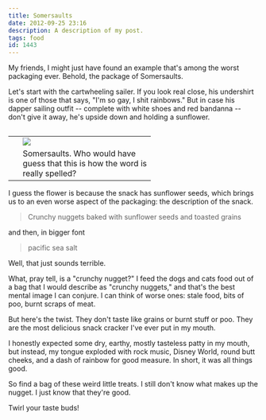 ```yaml
---
title: Somersaults
date: 2012-09-25 23:16
description: A description of my post.
tags: food
id: 1443
---
```

My friends, I might just have found an example that's among the worst packaging ever.  Behold, the package of Somersaults.

Let's start with the cartwheeling sailer.  If you look real close, his undershirt is one of those that says, "I'm so gay, I shit rainbows."  But in case his dapper sailing outfit -- complete with white shoes and red bandanna -- don't give it away, he's upside down and holding a sunflower.
<span class="spanEndPreview">&nbsp;</span>
<table cellpadding="2" align="right"><tr><td width="5" rowspan="2"><spacer type="block" width="5" height="1"></td><td width="250" ><img src="/img/somersaults.jpg"></td></tr><tr><td class="caption" width="250">Somersaults.  Who would have guess that this is how the word is really spelled?</td></tr></table>

I guess the flower is because the snack has sunflower seeds, which brings us to an even worse aspect of the packaging:  the description of the snack.

<blockquote>Crunchy nuggets baked with sunflower seeds and toasted grains</blockquote>
and then, in bigger font

<blockquote>pacific sea salt</blockquote>

Well, that just sounds terrible.

What, pray tell, is a "crunchy nugget?"  I feed the dogs and cats food out of a bag that I would describe as "crunchy nuggets," and that's the best mental image I can conjure.  I can think of worse ones:  stale food, bits of poo, burnt scraps of meat.

But here's the twist.  They don't taste like grains or burnt stuff or poo.  They are the most delicious snack cracker I've ever put in my mouth.

I honestly expected some dry, earthy, mostly tasteless patty in my mouth, but instead, my tongue exploded with rock music, Disney World, round butt cheeks, and a dash of rainbow for good measure.  In short, it was all things good.

So find a bag of these weird little treats.  I still don't know what makes up the nugget.  I just know that they're good.

Twirl your taste buds!


